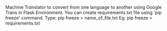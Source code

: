 Machine Translator to convert from one language to another using Google Trans in Flask Environment.
You can create requirements.txt file using 'pip freeze' command.
Type: pip freeze > name_of_file.txt
Eg: pip freeze > requirements.txt
